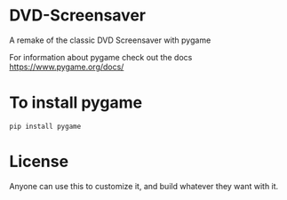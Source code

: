 # DVD-Screensaver
A remake of the classic DVD Screensaver with pygame

For information about pygame check out the docs
https://www.pygame.org/docs/

# To install pygame #
 ```shell
 pip install pygame
 ```

# License #
Anyone can use this to customize it, and build whatever they want with it.

